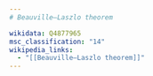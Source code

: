 ```yaml
---
# Beauville–Laszlo theorem

wikidata: Q4877965
msc_classification: "14"
wikipedia_links:
  - "[[Beauville–Laszlo theorem]]"
---
```

